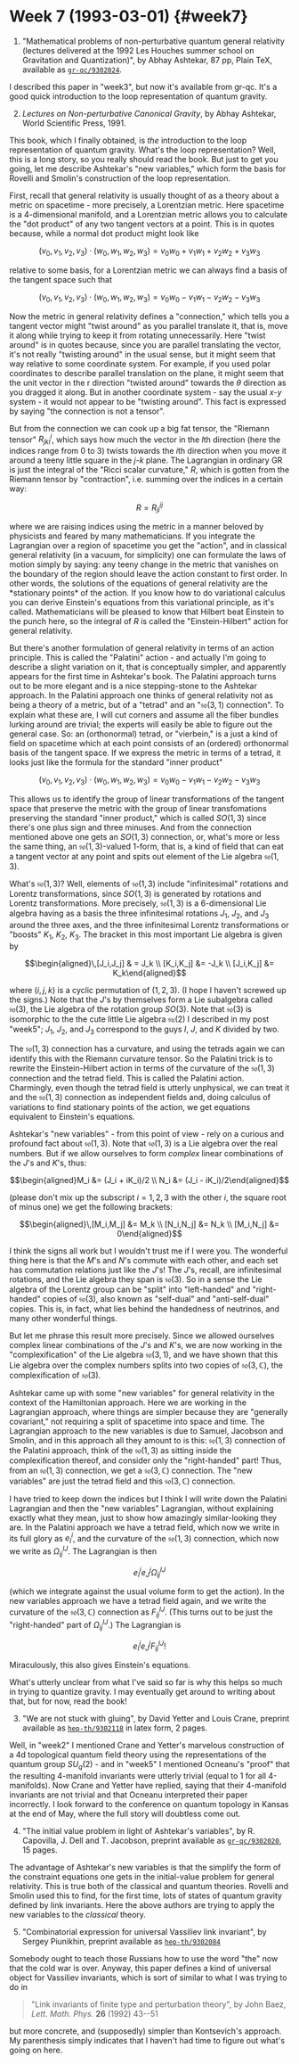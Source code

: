 # Week 7 (1993-03-01) {#week7}

1) "Mathematical problems of non-perturbative quantum general relativity
(lectures delivered at the 1992 Les Houches summer school on Gravitation
and Quantization)", by Abhay Ashtekar, 87 pp, Plain TeX, available as
[`gr-qc/9302024`](http://xxx.lanl.gov/abs/gr-qc/9302024).

I described this paper in "week3", but now it's
available from gr-qc. It's a good quick introduction to the loop
representation of quantum gravity.

2) _Lectures on Non-perturbative Canonical Gravity_, by Abhay Ashtekar,
World Scientific Press, 1991.

This book, which I finally obtained, is *the* introduction to the loop
representation of quantum gravity. What's the loop representation?
Well, this is a long story, so you really should read the book. But just
to get you going, let me describe Ashtekar's "new variables," which
form the basis for Rovelli and Smolin's construction of the loop
representation.

First, recall that general relativity is usually thought of as a theory
about a metric on spacetime - more precisely, a Lorentzian metric. Here
spacetime is a 4-dimensional manifold, and a Lorentzian metric allows
you to calculate the "dot product" of any two tangent vectors at a
point. This is in quotes because, while a normal dot product might look
like

$$(v_0,v_1,v_2,v_3)\cdot(w_0,w_1,w_2,w_3) = v_0w_0 + v_1w_1 + v_2w_2 + v_3w_3$$

relative to some basis, for a Lorentzian metric we can always find a
basis of the tangent space such that

$$(v_0,v_1,v_2,v_3)\cdot(w_0,w_1,w_2,w_3) = v_0w_0 - v_1w_1 - v_2w_2 - v_3w_3$$

Now the metric in general relativity defines a "connection," which
tells you a tangent vector might "twist around" as you parallel
translate it, that is, move it along while trying to keep it from
rotating unnecessarily. Here "twist around" is in quotes because,
since you are parallel translating the vector, it's not really
"twisting around" in the usual sense, but it might seem that way
relative to some coordinate system. For example, if you used polar
coordinates to describe parallel translation on the plane, it might seem
that the unit vector in the r direction "twisted around" towards the $\theta$
direction as you dragged it along. But in another coordinate system -
say the usual $x$-$y$ system - it would not appear to be "twisting
around". This fact is expressed by saying "the connection is not a
tensor".

But from the connection we can cook up a big fat tensor, the "Riemann
tensor" $R^i_{jkl}$, which says how much the vector in the $l$th
direction (here the indices range from 0 to 3) twists towards the $i$th
direction when you move it around a teeny little square in the $j$-$k$
plane. The Lagrangian in ordinary GR is just the integral of the "Ricci
scalar curvature," $R$, which is gotten from the Riemann tensor by
"contraction", i.e. summing over the indices in a certain way:

$$R = R^i_{ji}{}^j$$

where we are raising indices using the metric in a manner beloved by
physicists and feared by many mathematicians. If you integrate the
Lagrangian over a region of spacetime you get the "action", and in
classical general relativity (in a vacuum, for simplicity) one can
formulate the laws of motion simply by saying: any teeny change in the
metric that vanishes on the boundary of the region should leave the
action constant to first order. In other words, the solutions of the
equations of general relativity are the \*stationary points\* of the
action. If you know how to do variational calculus you can derive
Einstein's equations from this variational principle, as it's called.
Mathematicians will be pleased to know that Hilbert beat Einstein to the
punch here, so the integral of $R$ is called the "Einstein-Hilbert"
action for general relativity.

But there's another formulation of general relativity in terms of an
action principle. This is called the "Palatini" action - and actually
I'm going to describe a slight variation on it, that is conceptually
simpler, and apparently appears for the first time in Ashtekar's book.
The Palatini approach turns out to be more elegant and is a nice
stepping-stone to the Ashtekar approach. In the Palatini approach one
thinks of general relativity not as being a theory of a metric, but of a
"tetrad" and an "$\mathfrak{so}(3,1)$ connection". To explain what these are, I
will cut corners and assume all the fiber bundles lurking around are
trivial; the experts will easily be able to figure out the general case.
So: an (orthonormal) tetrad, or "vierbein," is a just a kind of field
on spacetime which at each point consists of an (ordered) orthonormal
basis of the tangent space. If we express the metric in terms of a
tetrad, it looks just like the formula for the standard "inner
product"

$$(v_0,v_1,v_2,v_3)\cdot(w_0,w_1,w_2,w_3) = v_0w_0 - v_1w_1 - v_2w_2 - v_3w_3$$

This allows us to identify the group of linear transformations of the
tangent space that preserve the metric with the group of linear
transfomations preserving the standard "inner product," which is
called $SO(1,3)$ since there's one plus sign and three minuses. And from
the connection mentioned above one gets an $SO(1,3)$ connection, or,
what's more or less the same thing, an $\mathfrak{so}(1,3)$-valued 1-form, that is,
a kind of field that can eat a tangent vector at any point and spits out
element of the Lie algebra $\mathfrak{so}(1,3)$.

What's $\mathfrak{so}(1,3)$? Well, elements of $\mathfrak{so}(1,3)$ include "infinitesimal"
rotations and Lorentz transformations, since $SO(1,3)$ is generated by
rotations and Lorentz transformations. More precisely, $\mathfrak{so}(1,3)$ is a
6-dimensional Lie algebra having as a basis the three infinitesimal
rotations $J_1$, $J_2$, and $J_3$ around the three axes, and the three
infinitesimal Lorentz transformations or "boosts" $K_1$, $K_2$, $K_3$. The
bracket in this most important Lie algebra is given by

$$\begin{aligned}\,[J_i,J_j] & = J_k \\ [K_i,K_j] &= -J_k \\ [J_i,K_j] &= K_k\end{aligned}$$

where $(i,j,k)$ is a cyclic permutation of $(1,2,3)$. (I hope I haven't
screwed up the signs.) Note that the $J$'s by themselves form a Lie
subalgebra called $\mathfrak{so}(3)$, the Lie algebra of the rotation group $SO(3)$.
Note that $\mathfrak{so}(3)$ is isomorphic to the the cute little Lie algebra $\mathfrak{su}(2)$ I
described in my post "week5"; $J_1$, $J_2$, and $J_3$
correspond to the guys $I$, $J$, and $K$ divided by two.

The $\mathfrak{so}(1,3)$ connection has a curvature, and using the tetrads again we
can identify this with the Riemann curvature tensor. So the Palatini
trick is to rewrite the Einstein-Hilbert action in terms of the
curvature of the $\mathfrak{so}(1,3)$ connection and the tetrad field. This is called
the Palatini action. Charmingly, even though the tetrad field is utterly
unphysical, we can treat it and the $\mathfrak{so}(1,3)$ connection as independent
fields and, doing calculus of variations to find stationary points of
the action, we get equations equivalent to Einstein's equations.

Ashtekar's "new variables" - from this point of view - rely on a
curious and profound fact about $\mathfrak{so}(1,3)$. Note that $\mathfrak{so}(1,3)$ is a Lie
algebra over the real numbers. But if we allow ourselves to form
*complex* linear combinations of the $J$'s and $K$'s, thus:

$$\begin{aligned}M_i &= (J_i + iK_i)/2 \\ N_i &= (J_i - iK_i)/2\end{aligned}$$

(please don't mix up the subscript $i = 1,2,3$ with the other $i$, the
square root of minus one) we get the following brackets:

$$\begin{aligned}\,[M_i,M_j] &= M_k \\ [N_i,N_j] &= N_k \\ [M_i,N_j] &= 0\end{aligned}$$

I think the signs all work but I wouldn't trust me if I were you. The
wonderful thing here is that the $M$'s and $N$'s commute with each other,
and each set has commutation relations just like the $J$'s! The $J$'s,
recall, are infinitesimal rotations, and the Lie algebra they span is
$\mathfrak{so}(3)$. So in a sense the Lie algebra of the Lorentz group can be
"split" into "left-handed" and "right-handed" copies of $\mathfrak{so}(3)$,
also known as "self-dual" and "anti-self-dual" copies. This is, in
fact, what lies behind the handedness of neutrinos, and many other
wonderful things.

But let me phrase this result more precisely. Since we allowed ourselves
complex linear combinations of the $J$'s and $K$'s, we are now working in
the "complexification" of the Lie algebra $\mathfrak{so}(3,1)$, and we have shown
that this Lie algebra over the complex numbers splits into two copies of
$\mathfrak{so}(3,\mathbb{C})$, the complexification of $\mathfrak{so}(3)$.

Ashtekar came up with some "new variables" for general relativity in
the context of the Hamiltonian approach. Here we are working in the
Lagrangian approach, where things are simpler because they are
"generally covariant," not requiring a split of spacetime into space
and time. The Lagrangian approach to the new variables is due to Samuel,
Jacobson and Smolin, and in this approach all they amount to is this:
$\mathfrak{so}(1,3)$ connection of the Palatini approach, think of the $\mathfrak{so}(1,3)$ as
sitting inside the complexification thereof, and consider only the
"right-handed" part! Thus, from an $\mathfrak{so}(1,3)$ connection, we get a
$\mathfrak{so}(3,\mathbb{C})$ connection. The "new variables" are just the tetrad field and
this $\mathfrak{so}(3,\mathbb{C})$ connection.

I have tried to keep down the indices but I think I will write down the
Palatini Lagrangian and then the "new variables" Lagrangian, without
explaining exactly what they mean, just to show how amazingly
similar-looking they are. In the Palatini approach we have a tetrad
field, which now we write in its full glory as $e_I^i$, and the curvature
of the $\mathfrak{so}(1,3)$ connection, which now we write as $\Omega_{ij}^{IJ}$. The
Lagrangian is then

$$e_I^i e_J^j \Omega_{ij}^{IJ}$$

(which we integrate against the usual volume form to get the action). In
the new variables approach we have a tetrad field again, and we write
the curvature of the $\mathfrak{so}(3,\mathbb{C})$ connection as $F_{ij}^{IJ}$. (This turns
out to be just the "right-handed" part of $\Omega_{ij}^{IJ}$.) The
Lagrangian is

$$e_I^i e_J^j F_{ij}^{IJ} !$$

Miraculously, this also gives Einstein's equations.

What's utterly unclear from what I've said so far is why this helps so
much in trying to quantize gravity. I may eventually get around to
writing about that, but for now, read the book!

3) "We are not stuck with gluing", by David Yetter and Louis Crane,
preprint available as [`hep-th/9302118`](http://xxx.lanl.gov/abs/hep-th/9302118) in latex form, 2 pages.

Well, in "week2" I mentioned Crane and Yetter's
marvelous construction of a 4d topological quantum field theory using
the representations of the quantum group $SU_q(2)$ - and in
"week5" I mentioned Ocneanu's "proof" that the
resulting 4-manifold invariants were utterly trivial (equal to 1 for all
4-manifolds). Now Crane and Yetter have replied, saying that their
4-manifold invariants are not trivial and that Ocneanu interpreted their
paper incorrectly. I look forward to the conference on quantum topology
in Kansas at the end of May, where the full story will doubtless come
out.

4) "The initial value problem in light of Ashtekar's variables", by R.
Capovilla, J. Dell and T. Jacobson, preprint available as
[`gr-qc/9302020`](http://xxx.lanl.gov/abs/gr-qc/9302020), 15 pages.

The advantage of Ashtekar's new variables is that the simplify the form
of the constraint equations one gets in the initial-value problem for
general relativity. This is true both of the classical and quantum
theories. Rovelli and Smolin used this to find, for the first time, lots
of states of quantum gravity defined by link invariants. Here the above
authors are trying to apply the new variables to the *classical* theory.

5) "Combinatorial expression for universal Vassiliev link invariant", by
Sergey Piunikhin, preprint available as [`hep-th/9302084`](http://xxx.lanl.gov/abs/hep-th/9302084)

Somebody ought to teach those Russians how to use the word "the" now
that the cold war is over. Anyway, this paper defines a kind of
universal object for Vassiliev invariants, which is sort of similar to
what I was trying to do in

> "Link invariants of finite type and perturbation theory", by John Baez, _Lett. Math. Phys._ **26** (1992) 43--51

but more concrete, and (supposedly) simpler than Kontsevich's approach.
My parenthesis simply indicates that I haven't had time to figure out
what's going on here.
